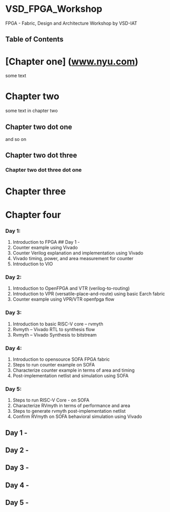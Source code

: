# VSD_FPGA_Workshop
FPGA - Fabric, Design and Architecture Workshop by VSD-IAT

## Table of Contents

# [Chapter one] (www.nyu.com)
some text

# Chapter two
some text in chapter two

## Chapter two dot one
and so on

## Chapter two dot three

### Chapter two dot three dot one

# Chapter three

# Chapter four

### Day 1: 
1. Introduction to FPGA ## Day 1 -
2. Counter example using Vivado
3. Counter Verilog explanation and implementation using Vivado
4. Vivado timing, power, and area measurement for counter
5. Introduction to VIO

### Day 2: 
1. Introduction to OpenFPGA and VTR (verilog-to-routing)
2. Introduction to VPR (versatile-place-and-route) using basic Earch fabric
3. Counter example using VPR/VTR openfpga flow

### Day 3:
1. Introduction to basic RISC-V core – rvmyth
2. Rvmyth – Vivado RTL to synthesis flow
3. Rvmyth – Vivado Synthesis to bitstream

### Day 4:
1. Introduction to opensource SOFA FPGA fabric
2. Steps to run counter example on SOFA
3. Characterize counter example in terms of area and timing
4. Post-implementation netlist and simulation using SOFA

### Day 5:
1. Steps to run RISC-V Core - on SOFA
2. Characterize RVmyth in terms of performance and area
3. Steps to generate rvmyth post-implementation netlist
4. Confirm RVmyth on SOFA behavioral simulation using Vivado


## Day 1 - 

## Day 2 - 

## Day 3 - 

## Day 4 - 

## Day 5 - 
